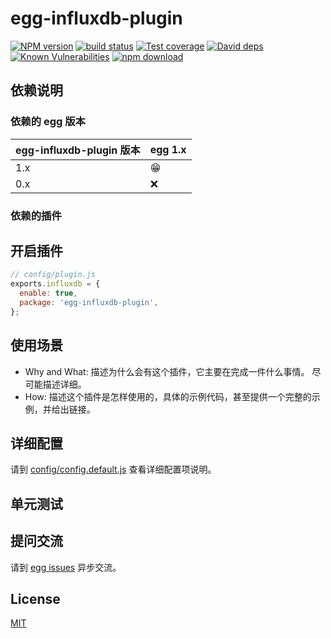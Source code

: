 # egg-influxdb-plugin

[![NPM version][npm-image]][npm-url]
[![build status][travis-image]][travis-url]
[![Test coverage][codecov-image]][codecov-url]
[![David deps][david-image]][david-url]
[![Known Vulnerabilities][snyk-image]][snyk-url]
[![npm download][download-image]][download-url]

[npm-image]: https://img.shields.io/npm/v/egg-influxdb-plugin.svg?style=flat-square
[npm-url]: https://npmjs.org/package/egg-influxdb-plugin
[travis-image]: https://img.shields.io/travis/eggjs/egg-influxdb-plugin.svg?style=flat-square
[travis-url]: https://travis-ci.org/eggjs/egg-influxdb-plugin
[codecov-image]: https://img.shields.io/codecov/c/github/eggjs/egg-influxdb-plugin.svg?style=flat-square
[codecov-url]: https://codecov.io/github/eggjs/egg-influxdb-plugin?branch=master
[david-image]: https://img.shields.io/david/eggjs/egg-influxdb-plugin.svg?style=flat-square
[david-url]: https://david-dm.org/eggjs/egg-influxdb-plugin
[snyk-image]: https://snyk.io/test/npm/egg-influxdb-plugin/badge.svg?style=flat-square
[snyk-url]: https://snyk.io/test/npm/egg-influxdb-plugin
[download-image]: https://img.shields.io/npm/dm/egg-influxdb-plugin.svg?style=flat-square
[download-url]: https://npmjs.org/package/egg-influxdb-plugin

<!--
Description here.
-->

## 依赖说明

### 依赖的 egg 版本

egg-influxdb-plugin 版本 | egg 1.x
--- | ---
1.x | 😁
0.x | ❌

### 依赖的插件
<!--

如果有依赖其它插件，请在这里特别说明。如

- security
- multipart

-->

## 开启插件

```js
// config/plugin.js
exports.influxdb = {
  enable: true,
  package: 'egg-influxdb-plugin',
};
```

## 使用场景

- Why and What: 描述为什么会有这个插件，它主要在完成一件什么事情。
尽可能描述详细。
- How: 描述这个插件是怎样使用的，具体的示例代码，甚至提供一个完整的示例，并给出链接。

## 详细配置

请到 [config/config.default.js](config/config.default.js) 查看详细配置项说明。

## 单元测试

<!-- 描述如何在单元测试中使用此插件，例如 schedule 如何触发。无则省略。-->

## 提问交流

请到 [egg issues](https://github.com/eggjs/egg/issues) 异步交流。

## License

[MIT](LICENSE)
